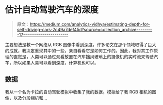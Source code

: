 # 估计自动驾驶汽车的深度

> 原文：<https://medium.com/analytics-vidhya/estimating-depth-for-self-driving-cars-2c49a7def45d?source=collection_archive---------17----------------------->

主要想法是教一个网络从 RGB 图像中看到深度。许多论文在那个领域取得了巨大的成就，我决定重现其中的一些，亲自看看它是如何工作的。因此，我对其工作原理的直觉是，人类可以通过观看放置在汽车挡风玻璃上的摄像机的实时流来驾驶汽车，所以如果人类可以看到深度，计算机也可以。

## 数据

我从一个名为卡拉的自动驾驶模拟中收集了我的数据。模拟给了我 RGB 相机的图像，以及分段相机和…